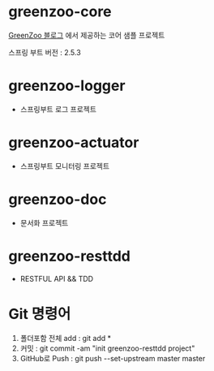 # greenzoo-core
[GreenZoo 블로그](https://greenzoo.tistory.com/) 에서 제공하는 코어 샘플 프로젝트

스프링 부트 버전 : 2.5.3

# greenzoo-logger
* 스프링부트 로그 프로젝트

# greenzoo-actuator
* 스프링부트 모니터링 프로젝트

# greenzoo-doc
* 문서화 프로젝트

# greenzoo-resttdd
* RESTFUL API && TDD

# Git 명령어
1. 폴더포함 전체 add : git add *
2. 커밋 : git commit -am "init greenzoo-resttdd project"
3. GitHub로 Push : git push --set-upstream master master

